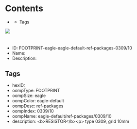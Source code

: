 



Contents
========

* [](#)
	* [Tags](#tags)
  
![][im]
# 

- ID: FOOTPRINT-eagle-eagle-default-ref-packages-0309/10
- Name: 
- Description: 

## Tags

- hexID: 
- oompType: FOOTPRINT
- oompSize: eagle
- oompColor: eagle-default
- oompDesc: ref-packages
- oompIndex: 0309/10
- oompName: eagle-default/ref-packages/0309/10
- description: &lt;b&gt;RESISTOR&lt;/b&gt;&lt;p&gt;&#xD;
type 0309, grid 10mm



[im]: image.png
